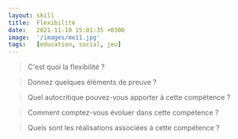 ```yaml
---
layout: skill
title:  Flexibilité
date:   2021-11-10 15:01:35 +0300
image:  '/images/me11.jpg'
tags:   [education, social, jeu]
---
```


> C'est quoi la flexibilité ? 


> Donnez quelques éléments de preuve ?


> Quel autocritique pouvez-vous apporter à cette compétence ? 


> Comment comptez-vous évoluer dans cette compétence ? 


> Quels sont les réalisations associées à cette compétence ?